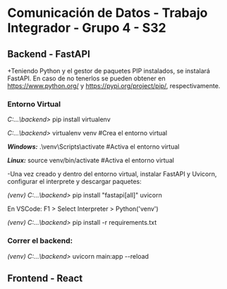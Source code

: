 # Comunicación de Datos - Trabajo Integrador - Grupo 4 - S32

## Backend - FastAPI

+Teniendo Python y el gestor de paquetes PIP instalados, se instalará FastAPI. En caso de no tenerlos se pueden obtener en https://www.python.org/ y https://pypi.org/project/pip/, respectivamente.

### Entorno Virtual

_C:...\backend>_ pip install virtualenv

_C:...\backend>_ virtualenv venv                    #Crea el entorno virtual

**_Windows:_**
.\venv\Scripts\activate                                 #Activa el entorno virtual

**_Linux:_**
source venv/bin/activate                                #Activa el entorno virtual

-Una vez creado y dentro del entorno virtual, instalar FastAPI y Uvicorn, configurar el interprete y descargar paquetes:

_(venv) C:...\backend>_ pip install "fastapi[all]" uvicorn

En VSCode: F1 > Select Interpreter > Python('venv')

_(venv) C:...\backend>_ pip install -r requirements.txt

### Correr el backend:

_(venv) C:...\backend>_ uvicorn main:app --reload


## Frontend - React
